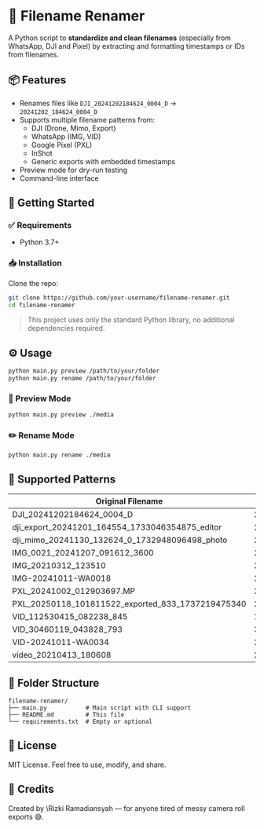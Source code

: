 # 🧹 Filename Renamer

A Python script to **standardize and clean filenames** (especially from WhatsApp, DJI and Pixel) by extracting and formatting timestamps or IDs from filenames.

## 📦 Features

- Renames files like `DJI_20241202184624_0004_D` → `20241202_184624_0004_D`
- Supports multiple filename patterns from:
  - DJI (Drone, Mimo, Export)
  - WhatsApp (IMG, VID)
  - Google Pixel (PXL)
  - InShot
  - Generic exports with embedded timestamps
- Preview mode for dry-run testing
- Command-line interface

## 🚀 Getting Started

### ✅ Requirements

- Python 3.7+

### 📥 Installation

Clone the repo:

```bash
git clone https://github.com/your-username/filename-renamer.git
cd filename-renamer
````

> This project uses only the standard Python library, no additional dependencies required.

## ⚙️ Usage

```bash
python main.py preview /path/to/your/folder
python main.py rename /path/to/your/folder
```

### 🔎 Preview Mode

```bash
python main.py preview ./media
```

### ✏️ Rename Mode

```bash
python main.py rename ./media
```

## 🧠 Supported Patterns

| Original Filename                                      | Renamed Filename                                  |
| ------------------------------------------------------ | ------------------------------------------------- |
| DJI\_20241202184624\_0004\_D                           | 20241202\_184624\_0004\_D                         |
| dji\_export\_20241201\_164554\_1733046354875\_editor   | 20241201\_164554\_1733046354875                   |
| dji\_mimo\_20241130\_132624\_0\_1732948096498\_photo   | 20241130\_132624\_0\_1732948096498\_photo         |
| IMG\_0021\_20241207\_091612\_3600                      | 20241207\_091612\_3600                            |
| IMG\_20210312\_123510                                  | 20210312\_123510                                  |
| IMG-20241011-WA0018                                    | 20241011-WA0018                                   |
| PXL\_20241002\_012903697.MP                            | 20241002\_012903697.MP                            |
| PXL\_20250118\_101811522\_exported\_833\_1737219475340 | 20250118\_101811522\_exported\_833\_1737219475340 |
| VID\_112530415\_082238\_845                            | 112530415\_082238\_845                            |
| VID\_30460119\_043828\_793                             | 30460119\_043828\_793                             |
| VID-20241011-WA0034                                    | 20241011\_WA0034                                  |
| video\_20210413\_180608                                | 20210413\_180608                                  |

## 📂 Folder Structure

```
filename-renamer/
├── main.py           # Main script with CLI support
├── README.md         # This file
└── requirements.txt  # Empty or optional
```

## 📝 License

MIT License. Feel free to use, modify, and share.

## 🙏 Credits

Created by \Rizki Ramadiansyah — for anyone tired of messy camera roll exports 😅.
